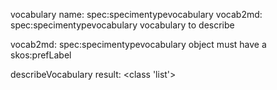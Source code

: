 vocabulary name: spec:specimentypevocabulary
vocab2md: spec:specimentypevocabulary vocabulary to describe 

vocab2md: spec:specimentypevocabulary object must have a skos:prefLabel

describeVocabulary result: <class 'list'>
